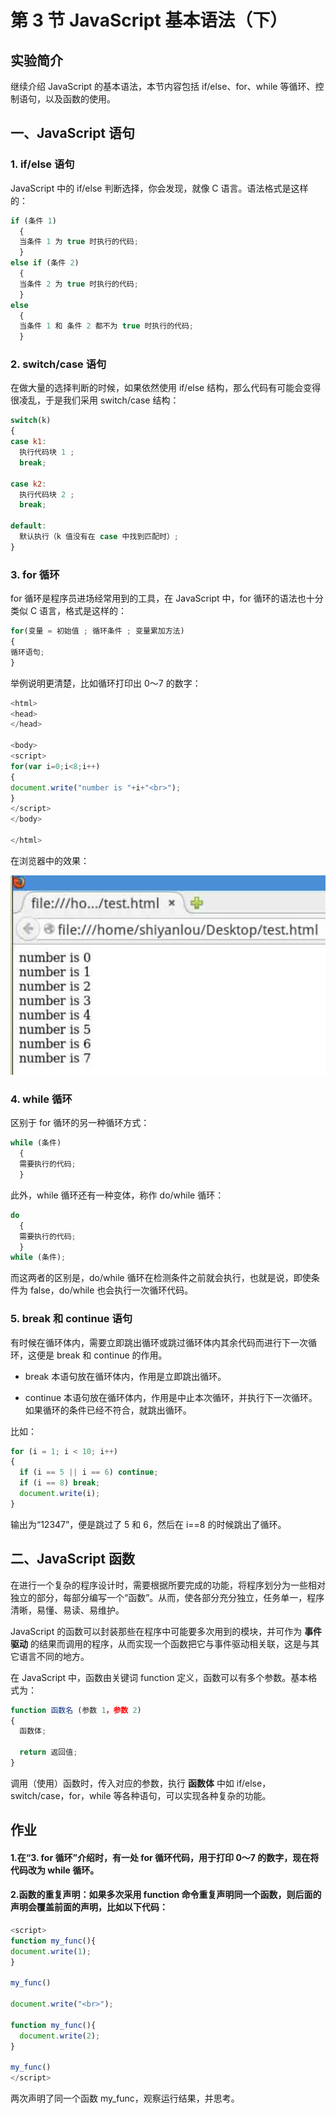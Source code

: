 # 第 3 节 JavaScript 基本语法（下）

## 实验简介

继续介绍 JavaScript 的基本语法，本节内容包括 if/else、for、while 等循环、控制语句，以及函数的使用。

## 一、JavaScript 语句

### 1\. if/else 语句

JavaScript 中的 if/else 判断选择，你会发现，就像 C 语言。语法格式是这样的：

```js
if (条件 1)
  {
  当条件 1 为 true 时执行的代码;
  }
else if (条件 2)
  {
  当条件 2 为 true 时执行的代码;
  }
else
  {
  当条件 1 和 条件 2 都不为 true 时执行的代码;
  } 
```

### 2\. switch/case 语句

在做大量的选择判断的时候，如果依然使用 if/else 结构，那么代码有可能会变得很凌乱，于是我们采用 switch/case 结构：

```js
switch(k)
{
case k1:
  执行代码块 1 ;
  break;

case k2:
  执行代码块 2 ;
  break;

default:
  默认执行（k 值没有在 case 中找到匹配时）;
} 
```

### 3\. for 循环

for 循环是程序员进场经常用到的工具，在 JavaScript 中，for 循环的语法也十分类似 C 语言，格式是这样的：

```js
for(变量 = 初始值 ; 循环条件 ; 变量累加方法)
{
循环语句;
} 
```

举例说明更清楚，比如循环打印出 0～7 的数字：

```js
<html>
<head>
</head>

<body>
<script>
for(var i=0;i<8;i++)
{
document.write("number is "+i+"<br>");
}
</script>
</body>

</html> 
```

在浏览器中的效果：

![0301](img/0301.jpg)

### 4\. while 循环

区别于 for 循环的另一种循环方式：

```js
while (条件)
  {
  需要执行的代码;
  } 
```

此外，while 循环还有一种变体，称作 do/while 循环：

```js
do
  {
  需要执行的代码;
  }
while (条件); 
```

而这两者的区别是，do/while 循环在检测条件之前就会执行，也就是说，即使条件为 false，do/while 也会执行一次循环代码。

### 5\. break 和 continue 语句

有时候在循环体内，需要立即跳出循环或跳过循环体内其余代码而进行下一次循环，这便是 break 和 continue 的作用。

*   break 本语句放在循环体内，作用是立即跳出循环。

*   continue 本语句放在循环体内，作用是中止本次循环，并执行下一次循环。如果循环的条件已经不符合，就跳出循环。

比如：

```js
for (i = 1; i < 10; i++)
{
  if (i == 5 || i == 6) continue;
  if (i == 8) break;
  document.write(i);
} 
```

输出为“12347”，便是跳过了 5 和 6，然后在 i==8 的时候跳出了循环。

## 二、JavaScript 函数

在进行一个复杂的程序设计时，需要根据所要完成的功能，将程序划分为一些相对独立的部分，每部分编写一个“函数”。从而，使各部分充分独立，任务单一，程序清晰，易懂、易读、易维护。

JavaScript 的函数可以封装那些在程序中可能要多次用到的模块，并可作为 **事件驱动** 的结果而调用的程序，从而实现一个函数把它与事件驱动相关联，这是与其它语言不同的地方。

在 JavaScript 中，函数由关键词 function 定义，函数可以有多个参数。基本格式为：

```js
function 函数名 (参数 1，参数 2)
{
  函数体;

  return 返回值;
} 
```

调用（使用）函数时，传入对应的参数，执行 **函数体** 中如 if/else，switch/case，for，while 等各种语句，可以实现各种复杂的功能。

## 作业

#### 1.在“3\. for 循环”介绍时，有一处 for 循环代码，用于打印 0～7 的数字，现在将代码改为 while 循环。

#### 2.函数的重复声明：如果多次采用 function 命令重复声明同一个函数，则后面的声明会覆盖前面的声明，比如以下代码：

```js
<script>
function my_func(){
document.write(1);
}

my_func()

document.write("<br>");

function my_func(){
  document.write(2);
}

my_func()
</script> 
```

两次声明了同一个函数 my_func，观察运行结果，并思考。